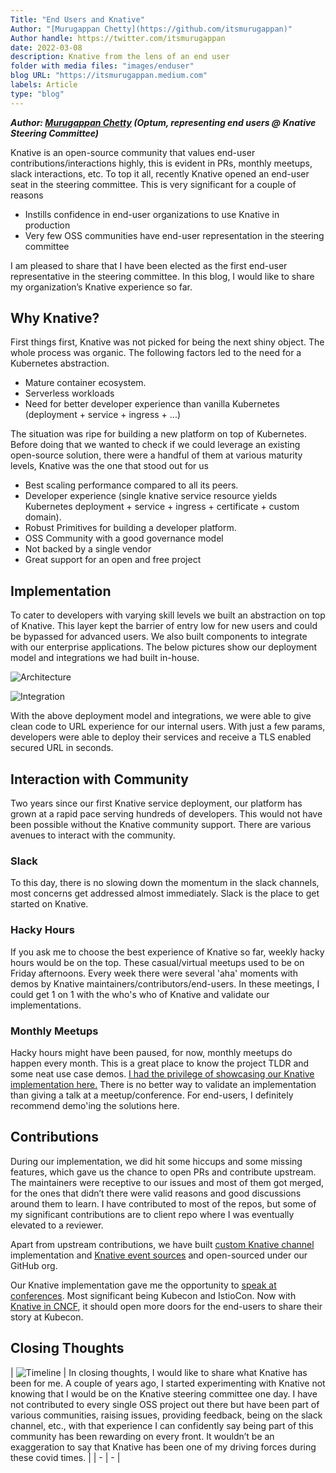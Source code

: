 ```yaml
---
Title: "End Users and Knative"
Author: "[Murugappan Chetty](https://github.com/itsmurugappan)"
Author handle: https://twitter.com/itsmurugappan
date: 2022-03-08
description: Knative from the lens of an end user
folder with media files: "images/enduser"
blog URL: "https://itsmurugappan.medium.com"
labels: Article
type: "blog"
---
```


**_Author: [Murugappan Chetty](https://twitter.com/itsmurugappan) (Optum,
representing end users @ Knative Steering Committee)_**

Knative is an open-source community that values end-user
contributions/interactions highly, this is evident in PRs, monthly meetups,
slack interactions, etc. To top it all, recently Knative opened an end-user seat
in the steering committee. This is very significant for a couple of reasons

- Instills confidence in end-user organizations to use Knative in production
- Very few OSS communities have end-user representation in the steering
  committee

I am pleased to share that I have been elected as the first end-user
representative in the steering committee. In this blog, I would like to share my
organization’s Knative experience so far.

## Why Knative?

First things first, Knative was not picked for being the next shiny object. The
whole process was organic. The following factors led to the need for a
Kubernetes abstraction.

- Mature container ecosystem.
- Serverless workloads
- Need for better developer experience than vanilla Kubernetes (deployment +
  service + ingress + ...)

The situation was ripe for building a new platform on top of Kubernetes. Before
doing that we wanted to check if we could leverage an existing open-source
solution, there were a handful of them at various maturity levels, Knative was
the one that stood out for us

- Best scaling performance compared to all its peers.
- Developer experience (single knative service resource yields Kubernetes
  deployment + service + ingress + certificate + custom domain).
- Robust Primitives for building a developer platform.
- OSS Community with a good governance model
- Not backed by a single vendor
- Great support for an open and free project

## Implementation

To cater to developers with varying skill levels we built an abstraction on top
of Knative. This layer kept the barrier of entry low for new users and could be
bypassed for advanced users. We also built components to integrate with our
enterprise applications. The below pictures show our deployment model and
integrations we had built in-house.

![Architecture](/blog/steering/images/enduser-platform-architecture.png)

![Integration](/blog/steering/images/enduser-enterprise-integration.png)

With the above deployment model and integrations, we were able to give clean
code to URL experience for our internal users. With just a few params,
developers were able to deploy their services and receive a TLS enabled secured
URL in seconds.

## Interaction with Community

Two years since our first Knative service deployment, our platform has grown at
a rapid pace serving hundreds of developers. This would not have been possible
without the Knative community support. There are various avenues to interact
with the community.

### Slack

To this day, there is no slowing down the momentum in the slack channels, most
concerns get addressed almost immediately. Slack is the place to get started on
Knative.

### Hacky Hours

If you ask me to choose the best experience of Knative so far, weekly hacky
hours would be on the top. These casual/virtual meetups used to be on Friday
afternoons. Every week there were several 'aha' moments with demos by Knative
maintainers/contributors/end-users. In these meetings, I could get 1 on 1 with
the who's who of Knative and validate our implementations.

### Monthly Meetups

Hacky hours might have been paused, for now, monthly meetups do happen every
month. This is a great place to know the project TLDR and some neat use case
demos.
[I had the privilege of showcasing our Knative implementation here.](https://www.youtube.com/watch?v=dfWZRXtVa6M&list=PLnPNqTSUj2hKH5W7GWOZ-mzcw4r3O4bHj&index=3)
There is no better way to validate an implementation than giving a talk at a
meetup/conference. For end-users, I definitely recommend demo'ing the solutions
here.

## Contributions

During our implementation, we did hit some hiccups and some missing features,
which gave us the chance to open PRs and contribute upstream. The maintainers
were receptive to our issues and most of them got merged, for the ones that
didn’t there were valid reasons and good discussions around them to learn. I
have contributed to most of the repos, but some of my significant contributions
are to client repo where I was eventually elevated to a reviewer.

Apart from upstream contributions, we have built
[custom Knative channel](https://github.com/optum/kafka-topic-channel)
implementation and
[Knative event sources](https://github.com/itsmurugappan/gql-source) and
open-sourced under our GitHub org.

Our Knative implementation gave me the opportunity to
[speak at conferences](https://www.youtube.com/playlist?list=PLnPNqTSUj2hKH5W7GWOZ-mzcw4r3O4bHj).
Most significant being Kubecon and IstioCon. Now with
[Knative in CNCF](https://knative.dev/blog/steering/cncf/), it should open more
doors for the end-users to share their story at Kubecon.

## Closing Thoughts

| ![Timeline](/blog/steering/images/enduser-timeline.png) | In closing thoughts, I
would like to share what Knative has been for me. A couple of years ago, I
started experimenting with Knative not knowing that I would be on the Knative
steering committee one day. I have not contributed to every single OSS project
out there but have been part of various communities, raising issues, providing
feedback, being on the slack channel, etc., with that experience I can
confidently say being part of this community has been rewarding on every front.
It wouldn’t be an exaggeration to say that Knative has been one of my driving
forces during these covid times. |
| - | - |
